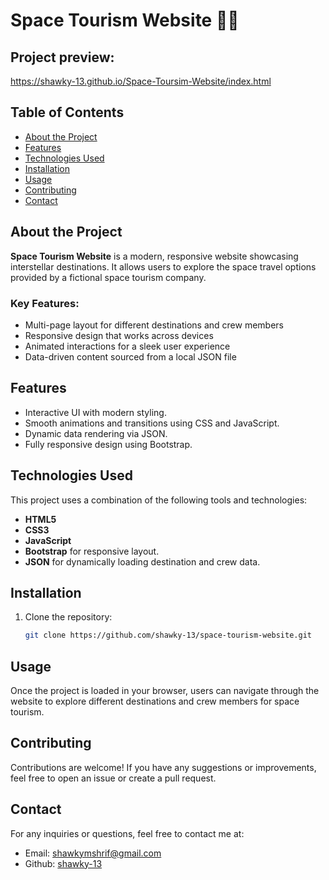 # Space Tourism Website 🌌🚀

## Project preview: 
https://shawky-13.github.io/Space-Toursim-Website/index.html

## Table of Contents
- [About the Project](#about-the-project)
- [Features](#features)
- [Technologies Used](#technologies-used)
- [Installation](#installation)
- [Usage](#usage)
- [Contributing](#contributing)
- [Contact](#contact)

## About the Project

**Space Tourism Website** is a modern, responsive website showcasing interstellar destinations. It allows users to explore the space travel options provided by a fictional space tourism company.

### Key Features:
- Multi-page layout for different destinations and crew members
- Responsive design that works across devices
- Animated interactions for a sleek user experience
- Data-driven content sourced from a local JSON file

## Features
- Interactive UI with modern styling.
- Smooth animations and transitions using CSS and JavaScript.
- Dynamic data rendering via JSON.
- Fully responsive design using Bootstrap.

## Technologies Used
This project uses a combination of the following tools and technologies:
- **HTML5**
- **CSS3**
- **JavaScript**
- **Bootstrap** for responsive layout.
- **JSON** for dynamically loading destination and crew data.

## Installation

1. Clone the repository:
   ```bash
   git clone https://github.com/shawky-13/space-tourism-website.git

## Usage 
Once the project is loaded in your browser, users can navigate through the website to explore different destinations and crew members for space tourism.

## Contributing 
Contributions are welcome! If you have any suggestions or improvements, feel free to open an issue or create a pull request.

## Contact
For any inquiries or questions, feel free to contact me at:
- Email: shawkymshrif@gmail.com
- Github: [shawky-13](https://github.com/shawky-13)


